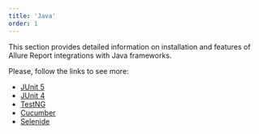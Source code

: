 ```yaml
---
title: 'Java'
order: 1
---
```

This section provides detailed information on installation and features of Allure Report integrations with Java frameworks. 

Please, follow the links to see more:
- [JUnit 5](/java/junit5)
- [JUnit 4](/java/junit4)
- [TestNG](/java/testng)
- [Cucumber](/java/cucumber)
- [Selenide](/java/selenide)